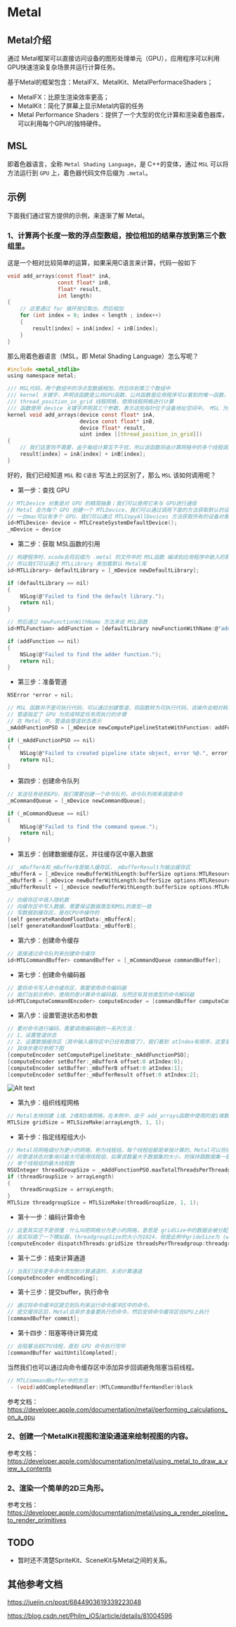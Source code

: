 # Metal

## Metal介绍

通过 Metal框架可以直接访问设备的图形处理单元（GPU），应用程序可以利用GPU快速渲染复杂场景并运行计算任务。

基于Metal的框架包含：MetalFX、MetalKit、MetalPerformaceShaders；

* MetalFX：比原生渲染效率更高；
* MetalKit：简化了屏幕上显示Metal内容的任务
* Metal Performance Shaders：提供了一个大型的优化计算和渲染着色器库，可以利用每个GPU的独特硬件。

## MSL

即着色器语言，全称 `Metal Shading Language`，是 C++的变体，通过 `MSL` 可以将方法运行到 `GPU` 上，着色器代码文件后缀为 `.metal`。


## 示例

下面我们通过官方提供的示例，来逐渐了解 Metal。

### 1、计算两个长度一致的浮点型数组，按位相加的结果存放到第三个数组里。

这是一个相对比较简单的运算，如果采用C语言来计算，代码一般如下


```c
void add_arrays(const float* inA,
                const float* inB,
                float* result,
                int length)
{
    // 这里通过 for 循环按位取出，然后相加
    for (int index = 0; index < length ; index++)
    {
        result[index] = inA[index] + inB[index];
    }
}
```

那么用着色器语言（MSL，即 Metal Shading Language）怎么写呢？

```c
#include <metal_stdlib>
using namespace metal;

/// MSL代码，两个数组中的浮点型数据相加，然后存到第三个数组中
/// kernel 关键字，声明该函数是公共GPU函数，公共函数是应用程序可以看到的唯一函数，公共函数也不能被其他着色器调用
/// thread_position_in_grid 线程网格，使用线程网格进行计算
/// 函数使用 device 关键字声明其三个参数，表示这些指针位于设备地址空间中。 MSL 为内存定义了几个不相交的地址空间。 无论何时在 MSL 中声明指针，都必须提供关键字来声明其地址空间。 使用设备地址空间来声明 GPU 可以读取和写入的持久内存
kernel void add_arrays(device const float* inA,
                       device const float* inB,
                       device float* result,
                       uint index [[thread_position_in_grid]])
{
    // 我们这里则不需要，由于每组计算互不干扰，所以该函数将由计算网格中的多个线程调用
    result[index] = inA[index] + inB[index];
}
```

好的，我们已经知道 `MSL` 和 `C语言` 写法上的区别了，那么 `MSL` 该如何调用呢？

* 第一步：查找 GPU

```c
// MTLDevice 对象是对 GPU 的精简抽象；我们可以使用它来与 GPU进行通信
// Metal 会为每个 GPU 创建一个 MTLDevice，我们可以通过调用下面的方法获取默认的设备对象
// 一台mac可以有多个 GPU，我们可以通过 MTLCopyAllDevices 方法获取所有的设备对象
id<MTLDevice> device = MTLCreateSystemDefaultDevice();
_mDevice = device
```

* 第二步：获取 MSL函数的引用
  

```c
// 构建程序时，xcode会将后缀为 .metal 的文件中的 MSL函数 编译到应用程序中嵌入的默认 Metal库中
// 所以我们可以通过 MTLLibrary 来加载默认 Metal库
id<MTLLibrary> defaultLibrary = [_mDevice newDefaultLibrary];

if (defaultLibrary == nil)
{
    NSLog(@"Failed to find the default library.");
    return nil;
}

// 然后通过 newFunctionWithName 方法来说 MSL函数
id<MTLFunction> addFunction = [defaultLibrary newFunctionWithName:@"add_arrays"];

if (addFunction == nil)
{
    NSLog(@"Failed to find the adder function.");
    return nil;
}
```

* 第三步：准备管道

```c
NSError *error = nil;

// MSL 函数并不是可执行代码，可以通过创建管道，将函数转为可执行代码，该操作会相对耗时，不要在对性能要求较高的地方创建管道
// 管道指定了 GPU 为完成特定任务而执行的步骤
// 在 Metal 中，管道由管道状态表示
_mAddFunctionPSO = [_mDevice newComputePipelineStateWithFunction: addFunction error:&error];

if (_mAddFunctionPSO == nil)
{
    NSLog(@"Failed to created pipeline state object, error %@.", error);
    return nil;
}
```

* 第四步：创建命令队列
  
```c
// 发送任务给到GPU，我们需要创建一个命令队列，命令队列用来调度命令
_mCommandQueue = [_mDevice newCommandQueue];

if (_mCommandQueue == nil)
{
    NSLog(@"Failed to find the command queue.");
    return nil;
}
```

* 第五步：创建数据缓存区，并往缓存区中塞入数据

```c
// _mBufferA和_mBufferB是输入缓存区，_mBufferResult为输出缓存区
_mBufferA = [_mDevice newBufferWithLength:bufferSize options:MTLResourceStorageModeShared];
_mBufferB = [_mDevice newBufferWithLength:bufferSize options:MTLResourceStorageModeShared];
_mBufferResult = [_mDevice newBufferWithLength:bufferSize options:MTLResourceStorageModeShared];

// 向缓存区中填入随机数
// 向缓存区中写入数据，需要保证数据类型和MSL的类型一致
// 写数据到缓存区，是在CPU中操作的
[self generateRandomFloatData:_mBufferA];
[self generateRandomFloatData:_mBufferB];
```

* 第六步：创建命令缓存
  
```c
// 直接通过命令队列来创建命令缓存
id<MTLCommandBuffer> commandBuffer = [_mCommandQueue commandBuffer];
```

* 第七步：创建命令编码器

```c
// 要将命令写入命令缓存区，需要使用命令编码器
// 我们当前示例中，使用的是计算命令编码器，当然还有其他类型的命令解码器
id<MTLComputeCommandEncoder> computeEncoder = [commandBuffer computeCommandEncoder];
```

* 第八步：设置管道状态和参数


```c
// 要对命令进行编码，需要调用编码器的一系列方法：
// 1、设置管道状态
// 2、设置数据缓存区（其中输入缓存区中已经有数据了），我们看到 atIndex有顺序，这里是顺序和MSL中是一致的
// 具体步骤可参照下图
[computeEncoder setComputePipelineState:_mAddFunctionPSO];
[computeEncoder setBuffer:_mBufferA offset:0 atIndex:0];
[computeEncoder setBuffer:_mBufferB offset:0 atIndex:1];
[computeEncoder setBuffer:_mBufferResult offset:0 atIndex:2];
```

![Alt text](https://docs-assets.developer.apple.com/published/18d160d8f2/Metal-CreatingMetalApp@2x.png)


* 第九步：组织线程网格
  
```c
// Metal支持创建 1维、2维和3维网格，在本例中，由于 add_arrays函数中使用的是1维数组，因此此示例创建的1维网格为 （arrayLength x 1 x 1）
MTLSize gridSize = MTLSizeMake(arrayLength, 1, 1);
```

* 第十步：指定线程组大小
  
```c
// Metal将网格细分为更小的网格，称为线程组。每个线程组都是单独计算的。Metal可以将线程组分派给GPU上不同的处理元素，以加快处理速度
// 向管道状态对象询问最大可能得线程组，如果该数量大于数据集的大小，则保持跟数据集一致，否则就采用最大线程数，这取决于用于创建管道状态对象的函数的复杂性
// 单个线程组的最大线程数
NSUInteger threadGroupSize = _mAddFunctionPSO.maxTotalThreadsPerThreadgroup;
if (threadGroupSize > arrayLength)
{
    threadGroupSize = arrayLength;
}
MTLSize threadgroupSize = MTLSizeMake(threadGroupSize, 1, 1);

```

* 第十一步：编码计算命令

```c
// 这里其实还不是很懂：什么叫把网格分为更小的网格，意思是 gridSize中的数据会被分配到 threadgroupSize 的线程中进行执行吗？
// 我实际跑了一下模拟器，threadgroupSize的大小为1024，但是此例中grideSize为 (width = 16777216, height = 1, depth = 1)，是不是说 16777216次计算被分配到1024个线程中执行
[computeEncoder dispatchThreads:gridSize threadsPerThreadgroup:threadgroupSize]
```

* 第十二步：结束计算通道

```c
// 当我们没有更多命令添加到计算通道时，关闭计算通道
[computeEncoder endEncoding];
```

* 第十三步：提交buffer，执行命令

```c
// 通过将命令缓冲区提交到队列来运行命令缓冲区中的命令。
// 提交缓存区后，Metal会异步准备要执行的命令，然后安排命令缓存区在GPU上执行
[commandBuffer commit];
```

* 第十四步：阻塞等待计算完成

```c
// 会阻塞当前CPU线程，直到 GPU 命令执行完毕
[commandBuffer waitUntilCompleted];
```

当然我们也可以通过向命令缓存区中添加异步回调避免阻塞当前线程。

```c
// MTLCommandBuffer中的方法
 - (void)addCompletedHandler:(MTLCommandBufferHandler)block
 ```
  

参考文档：https://developer.apple.com/documentation/metal/performing_calculations_on_a_gpu




### 2、创建一个MetalKit视图和渲染通道来绘制视图的内容。



参考文档：https://developer.apple.com/documentation/metal/using_metal_to_draw_a_view_s_contents



### 2、渲染一个简单的2D三角形。

参考文档：https://developer.apple.com/documentation/metal/using_a_render_pipeline_to_render_primitives





## TODO

* 暂时还不清楚SpriteKit、SceneKit与Metal之间的关系。


## 其他参考文档

https://juejin.cn/post/6844903619339223048

https://blog.csdn.net/Philm_iOS/article/details/81004596



